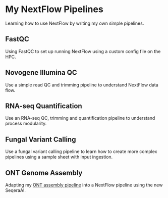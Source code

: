# My NextFlow Pipelines

Learning how to use NextFlow by writing my own simple pipelines.

## FastQC
Using FastQC to set up running NextFlow using a custom config file on the HPC.

## Novogene Illumina QC
Use a simple read QC and trimming pipeline to understand NextFlow data flow.

## RNA-seq Quantification
Use an RNA-seq QC, trimming and quantification pipeline to understand process modularity.

## Fungal Variant Calling
Use a fungal variant calling pipeline to learn how to create more complex pipelines using a sample sheet with input ingestion.

## ONT Genome Assembly
Adapting my [ONT assembly pipeline](https://github.com/rj-price/ont_assembly_starter) into a NextFlow pipeline using the new SeqeraAI.